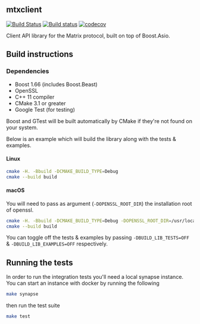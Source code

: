 mtxclient
---
[![Build Status](https://travis-ci.org/mujx/mtxclient.svg?branch=master)](https://travis-ci.org/mujx/mtxclient)
[![Build status](https://ci.appveyor.com/api/projects/status/5hl7a6dc5s60xpxy/branch/master?svg=true)](https://ci.appveyor.com/project/mujx/mtxclient/branch/master)
[![codecov](https://codecov.io/gh/mujx/mtxclient/branch/master/graph/badge.svg)](https://codecov.io/gh/mujx/mtxclient)

Client API library for the Matrix protocol, built on top of Boost.Asio.

## Build instructions

### Dependencies

- Boost 1.66 (includes Boost.Beast)
- OpenSSL
- C++ 11 compiler
- CMake 3.1 or greater
- Google Test (for testing)

Boost and GTest will be built automatically by CMake if they're not found on  your system.

Below is an example which will build the library along with the tests & examples.

#### Linux 

```bash
cmake -H. -Bbuild -DCMAKE_BUILD_TYPE=Debug
cmake --build build
```

#### macOS

You will need to pass as argument (`-DOPENSSL_ROOT_DIR`) the installation root of openssl. 

```bash
cmake -H. -Bbuild -DCMAKE_BUILD_TYPE=Debug -DOPENSSL_ROOT_DIR=/usr/local/opt/openssl
cmake --build build
```

You can toggle off the tests & examples by passing `-DBUILD_LIB_TESTS=OFF` &
`-DBUILD_LIB_EXAMPLES=OFF` respectively.

## Running the tests

In order to run the integration tests you'll need a local synapse instance. You
can start an instance with docker by running the following

```bash
make synapse
```
then run the test suite

```bash
make test 
```
